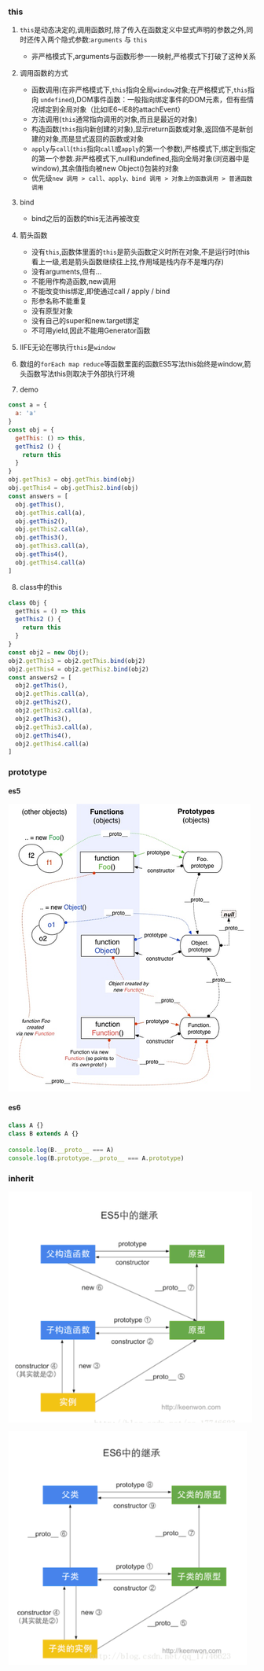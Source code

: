 ### this
1. `this`是动态决定的,调用函数时,除了传入在函数定义中显式声明的参数之外,同时还传入两个隐式参数:`arguments` 与 `this`
   - 非严格模式下,arguments与函数形参一一映射,严格模式下打破了这种关系

2. 调用函数的方式
   - 函数调用(在非严格模式下,`this`指向全局`window`对象;在严格模式下,`this`指向 `undefined`),DOM事件函数：一般指向绑定事件的DOM元素，但有些情况绑定到全局对象（比如IE6~IE8的attachEvent）
   - 方法调用(`this`通常指向调用的对象,而且是最近的对象)
   - 构造函数(`this`指向新创建的对象),显示return函数或对象,返回值不是新创建的对象,而是显式返回的函数或对象
   -  `apply`与`call`(`this`指向`call`或`apply`的第一个参数),严格模式下,绑定到指定的第一个参数.非严格模式下,null和undefined,指向全局对象(浏览器中是window),其余值指向被new Object()包装的对象
   - 优先级`new 调用 > call、apply、bind 调用 > 对象上的函数调用 > 普通函数调用`
3. bind
   - bind之后的函数的this无法再被改变

4. 箭头函数
   - 没有`this`,函数体里面的`this`是箭头函数定义时所在对象,不是运行时(this看上一级,若是箭头函数继续往上找,作用域是栈内存不是堆内存)
   - 没有arguments,但有...
   - 不能用作构造函数,new调用
   - 不能改变this绑定,即使通过call / apply / bind
   - 形参名称不能重复
   - 没有原型对象
   - 没有自己的super和new.target绑定
   - 不可用yield,因此不能用Generator函数
5. IIFE无论在哪执行`this`是`window`
6. 数组的`forEach map reduce`等函数里面的函数ES5写法this始终是window,箭头函数写法this则取决于外部执行环境
7. demo
```javascript
const a = {
  a: 'a'
}
const obj = {
  getThis: () => this,
  getThis2 () {
    return this
  }
}
obj.getThis3 = obj.getThis.bind(obj)
obj.getThis4 = obj.getThis2.bind(obj)
const answers = [
  obj.getThis(),
  obj.getThis.call(a),
  obj.getThis2(),
  obj.getThis2.call(a),
  obj.getThis3(),
  obj.getThis3.call(a),
  obj.getThis4(),
  obj.getThis4.call(a)
]
```

8. class中的this
```javascript
class Obj {
  getThis = () => this
  getThis2 () {
    return this
  }
}
const obj2 = new Obj();
obj2.getThis3 = obj2.getThis.bind(obj2)
obj2.getThis4 = obj2.getThis2.bind(obj2)
const answers2 = [
  obj2.getThis(),
  obj2.getThis.call(a),
  obj2.getThis2(),
  obj2.getThis2.call(a),
  obj2.getThis3(),
  obj2.getThis3.call(a),
  obj2.getThis4(),
  obj2.getThis4.call(a)
]
```

### prototype
#### es5
![](../images/prototype.png)

#### es6
```javascript
class A {}
class B extends A {}

console.log(B.__proto__ === A)
console.log(B.prototype.__proto__ === A.prototype)
```

### inherit
![](../images/es5_inherit.png)

![](../images/es6_inherit.png)